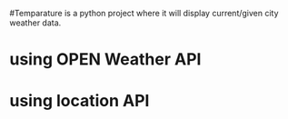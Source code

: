 #Temparature is a python project where it will display current/given city weather data.
# using OPEN Weather API
# using location API 
